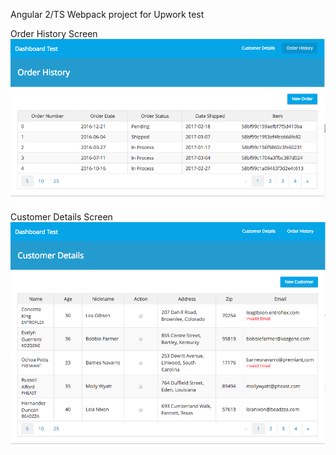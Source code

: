 Angular 2/TS Webpack project for Upwork test

Order History Screen
![customer destails](https://raw.githubusercontent.com/wynk-design-development/RuchirVaishnav/master/src/assets/orderHistory.png)

Customer Details Screen
![customer destails](https://raw.githubusercontent.com/wynk-design-development/RuchirVaishnav/master/src/assets/customerDetails.png)
